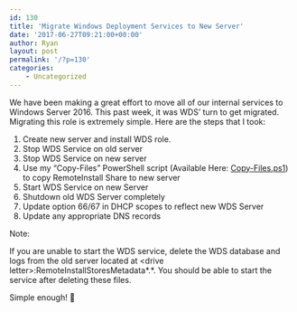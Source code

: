 ```yaml
---
id: 130
title: 'Migrate Windows Deployment Services to New Server'
date: '2017-06-27T09:21:00+00:00'
author: Ryan
layout: post
permalink: '/?p=130'
categories:
    - Uncategorized
---
```


We have been making a great effort to move all of our internal services to Windows Server 2016. This past week, it was WDS’ turn to get migrated. Migrating this role is extremely simple. Here are the steps that I took:

1. Create new server and install WDS role.
2. Stop WDS Service on old server
3. Stop WDS Service on new server
4. Use my “Copy-Files” PowerShell script (Available Here: [Copy-Files.ps1](https://gallery.technet.microsoft.com/scriptcenter/Copy-Files-17cba2ae)) to copy RemoteInstall Share to new server
5. Start WDS Service on new Server
6. Shutdown old WDS Server completely
7. Update option 66/67 in DHCP scopes to reflect new WDS Server
8. Update any appropriate DNS records

Note:

If you are unable to start the WDS service, delete the WDS database and logs from the old server located at &lt;drive letter&gt;:RemoteInstallStoresMetadata\*.\*. You should be able to start the service after deleting these files.

Simple enough! 🙂